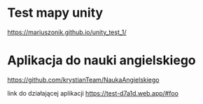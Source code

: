 # Test mapy unity

https://mariuszonik.github.io/unity_test_1/

# Aplikacja do nauki angielskiego 
https://github.com/krystianTeam/NaukaAngielskiego

link do działającej aplikacji 
https://test-d7a1d.web.app/#foo
